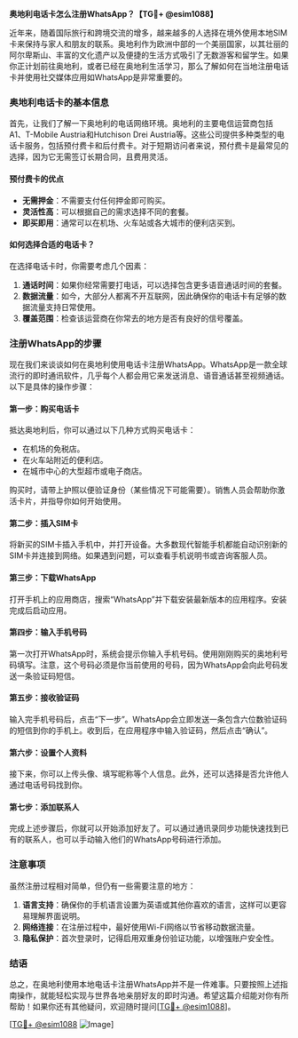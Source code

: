 **奥地利电话卡怎么注册WhatsApp？【TG💪+ @esim1088】**

近年来，随着国际旅行和跨境交流的增多，越来越多的人选择在境外使用本地SIM卡来保持与家人和朋友的联系。奥地利作为欧洲中部的一个美丽国家，以其壮丽的阿尔卑斯山、丰富的文化遗产以及便捷的生活方式吸引了无数游客和留学生。如果你正计划前往奥地利，或者已经在奥地利生活学习，那么了解如何在当地注册电话卡并使用社交媒体应用如WhatsApp是非常重要的。

### 奥地利电话卡的基本信息

首先，让我们了解一下奥地利的电话网络环境。奥地利的主要电信运营商包括A1、T-Mobile Austria和Hutchison Drei Austria等。这些公司提供多种类型的电话卡服务，包括预付费卡和后付费卡。对于短期访问者来说，预付费卡是最常见的选择，因为它无需签订长期合同，且费用灵活。

#### 预付费卡的优点
- **无需押金**：不需要支付任何押金即可购买。
- **灵活性高**：可以根据自己的需求选择不同的套餐。
- **即买即用**：通常可以在机场、火车站或各大城市的便利店买到。

#### 如何选择合适的电话卡？
在选择电话卡时，你需要考虑几个因素：
1. **通话时间**：如果你经常需要打电话，可以选择包含更多语音通话时间的套餐。
2. **数据流量**：如今，大部分人都离不开互联网，因此确保你的电话卡有足够的数据流量支持日常使用。
3. **覆盖范围**：检查该运营商在你常去的地方是否有良好的信号覆盖。

### 注册WhatsApp的步骤

现在我们来谈谈如何在奥地利使用电话卡注册WhatsApp。WhatsApp是一款全球流行的即时通讯软件，几乎每个人都会用它来发送消息、语音通话甚至视频通话。以下是具体的操作步骤：

#### 第一步：购买电话卡
抵达奥地利后，你可以通过以下几种方式购买电话卡：
- 在机场的免税店。
- 在火车站附近的便利店。
- 在城市中心的大型超市或电子商店。

购买时，请带上护照以便验证身份（某些情况下可能需要）。销售人员会帮助你激活卡片，并指导你如何开始使用。

#### 第二步：插入SIM卡
将新买的SIM卡插入手机中，并打开设备。大多数现代智能手机都能自动识别新的SIM卡并连接到网络。如果遇到问题，可以查看手机说明书或咨询客服人员。

#### 第三步：下载WhatsApp
打开手机上的应用商店，搜索“WhatsApp”并下载安装最新版本的应用程序。安装完成后启动应用。

#### 第四步：输入手机号码
第一次打开WhatsApp时，系统会提示你输入手机号码。使用刚刚购买的奥地利号码填写。注意，这个号码必须是你当前使用的号码，因为WhatsApp会向此号码发送一条验证码短信。

#### 第五步：接收验证码
输入完手机号码后，点击“下一步”。WhatsApp会立即发送一条包含六位数验证码的短信到你的手机上。收到后，在应用程序中输入验证码，然后点击“确认”。

#### 第六步：设置个人资料
接下来，你可以上传头像、填写昵称等个人信息。此外，还可以选择是否允许他人通过电话号码找到你。

#### 第七步：添加联系人
完成上述步骤后，你就可以开始添加好友了。可以通过通讯录同步功能快速找到已有的联系人，也可以手动输入他们的WhatsApp号码进行添加。

### 注意事项
虽然注册过程相对简单，但仍有一些需要注意的地方：
1. **语言支持**：确保你的手机语言设置为英语或其他你喜欢的语言，这样可以更容易理解界面说明。
2. **网络连接**：在注册过程中，最好使用Wi-Fi网络以节省移动数据流量。
3. **隐私保护**：首次登录时，记得启用双重身份验证功能，以增强账户安全性。

### 结语

总之，在奥地利使用本地电话卡注册WhatsApp并不是一件难事。只要按照上述指南操作，就能轻松实现与世界各地亲朋好友的即时沟通。希望这篇介绍能对你有所帮助！如果你还有其他疑问，欢迎随时提问[[TG💪+ @esim1088](https://t.me/s/esim1088)]。

[[TG💪+ @esim1088](https://t.me/s/esim1088) ![Image](https://i.postimg.cc/4NQfJmqS/Snipaste-2025-05-13-00-14-12.png)]
